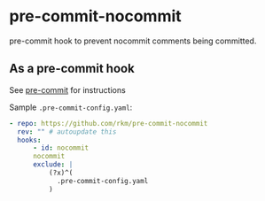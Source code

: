 # pre-commit-nocommit

pre-commit hook to prevent nocommit comments being committed.

## As a pre-commit hook

See [pre-commit](https://github.com/pre-commit/pre-commit) for instructions

Sample `.pre-commit-config.yaml`:

```yaml
- repo: https://github.com/rkm/pre-commit-nocommit
  rev: "" # autoupdate this
  hooks:
      - id: nocommit
      nocommit
      exclude: |
          (?x)^(
            .pre-commit-config.yaml
          )
```
